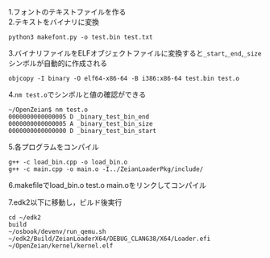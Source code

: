 1.フォントのテキストファイルを作る  
2.テキストをバイナリに変換
```
python3 makefont.py -o test.bin test.txt
```
3.バイナリファイルをELFオブジェクトファイルに変換すると`_start`,`_end`,`_size`シンボルが自動的に作成される
```
objcopy -I binary -O elf64-x86-64 -B i386:x86-64 test.bin test.o
```

4.`nm test.o`でシンボルと値の確認ができる

```
~/OpenZeian$ nm test.o
0000000000000005 D _binary_test_bin_end
0000000000000005 A _binary_test_bin_size
0000000000000000 D _binary_test_bin_start
```
5.各プログラムをコンパイル
```
g++ -c load_bin.cpp -o load_bin.o
g++ -c main.cpp -o main.o -I../ZeianLoaderPkg/include/
```
6.makefileでload_bin.o test.o main.oをリンクしてコンパイル  

7.edk2以下に移動し，ビルド後実行
```
cd ~/edk2
build
~/osbook/devenv/run_qemu.sh ~/edk2/Build/ZeianLoaderX64/DEBUG_CLANG38/X64/Loader.efi ~/OpenZeian/kernel/kernel.elf
```